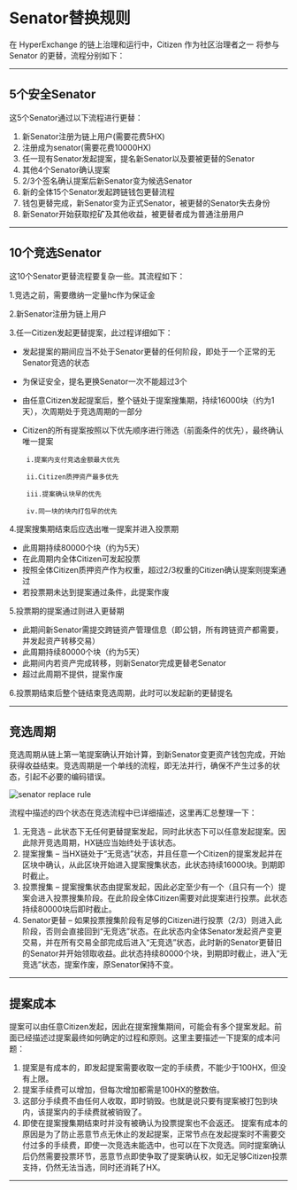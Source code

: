 # Senator替换规则

在 HyperExchange 的链上治理和运行中，Citizen 作为社区治理者之一 将参与 Senator 的更替，流程分别如下：

---

## 5个安全Senator

这5个Senator通过以下流程进行更替：

1.	新Senator注册为链上用户(需要花费5HX)
2.	注册成为senator(需要花费10000HX)
3.	任一现有Senator发起提案，提名新Senator以及要被更替的Senator
4.	其他4个Senator确认提案
5.	2/3个签名确认提案后新Senator变为候选Senator
6.	新的全体15个Senator发起跨链钱包更替流程
7.	钱包更替完成，新Senator变为正式Senator，被更替的Senator失去身份
8.	新Senator开始获取挖矿及其他收益，被更替者成为普通注册用户

---

## 10个竞选Senator

这10个Senator更替流程要复杂一些。其流程如下：

1.竞选之前，需要缴纳一定量hc作为保证金

2.新Senator注册为链上用户

3.任一Citizen发起更替提案，此过程详细如下：

- 发起提案的期间应当不处于Senator更替的任何阶段，即处于一个正常的无Senator竞选的状态
- 为保证安全，提名更换Senator一次不能超过3个
- 由任意Citizen发起提案后，整个链处于提案搜集期，持续16000块（约为1天），次周期处于竞选周期的一部分
- Citizen的所有提案按照以下优先顺序进行筛选（前面条件的优先），最终确认唯一提案

       i.提案内支付竞选金额最大优先

       ii.Citizen质押资产最多优先

       iii.提案确认块早的优先

       iv.同一块的块内打包早的优先

4.提案搜集期结束后应选出唯一提案并进入投票期

- 此周期持续80000个块（约为5天）
- 在此周期内全体Citizen可发起投票
- 按照全体Citizen质押资产作为权重，超过2/3权重的Citizen确认提案则提案通过
- 若投票期未达到提案通过条件，此提案作废

5.投票期的提案通过则进入更替期

- 此期间新Senator需提交跨链资产管理信息（即公钥，所有跨链资产都需要，并发起资产转移交易）
- 此周期持续80000个块（约为5天）
- 此期间内若资产完成转移，则新Senator完成更替老Senator
- 超过此周期不提供，提案作废

6.投票期结束后整个链结束竞选周期，此时可以发起新的更替提名

---

## 竞选周期

竞选周期从链上第一笔提案确认开始计算，到新Senator变更资产钱包完成，开始获得收益结束。竞选周期是一个单线的流程，即无法并行，确保不产生过多的状态，引起不必要的编码错误。

![senator replace rule](/img/senator-replace-rule.png)

流程中描述的四个状态在竞选流程中已详细描述，这里再汇总整理一下：

1. 无竞选 – 此状态下无任何更替提案发起，同时此状态下可以任意发起提案。因此除开竞选周期，HX链应当始终处于该状态。
2. 提案搜集 – 当HX链处于“无竞选”状态，并且任意一个Citizen的提案发起并在区块中确认，从此区块开始进入提案搜集状态，此状态持续16000块。到期即时截止。
3. 投票搜集 – 提案搜集状态由提案发起，因此必定至少有一个（且只有一个）提案会进入投票搜集阶段。在此阶段全体Citizen需要对此提案进行投票。此状态持续80000块后即时截止。
4. Senator更替 – 如果投票搜集阶段有足够的Citizen进行投票（2/3）则进入此阶段，否则会直接回到“无竞选”状态。在此状态内全体Senator发起资产变更交易，并在所有交易全部完成后进入“无竞选”状态，此时新的Senator更替旧的Senator并开始领取收益。此状态持续80000个块，到期即时截止，进入“无竞选”状态，提案作废，原Senator保持不变。

---

## 提案成本

提案可以由任意Citizen发起，因此在提案搜集期间，可能会有多个提案发起。前面已经描述过提案最终如何确定的过程和原则。这里主要描述一下提案的成本问题：

1. 提案是有成本的，即发起提案需要收取一定的手续费，不能少于100HX，但没有上限。
2. 提案手续费可以增加，但每次增加都需是100HX的整数倍。
3. 这部分手续费不由任何人收取，即时销毁。也就是说只要有提案被打包到块内，该提案内的手续费就被销毁了。
4. 即使在提案搜集期结束时并没有被确认为投票提案也不会返还。
提案有成本的原因是为了防止恶意节点无休止的发起提案，正常节点在发起提案时不需要交付过多的手续费，即使一次竞选未能选中，也可以在下次竞选。同时提案确认后仍然需要投票环节，恶意节点即使争取了提案确认权，如无足够Citizen投票支持，仍然无法当选，同时还消耗了HX。

---


